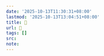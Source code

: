 ```yaml
---
date: '2025-10-13T11:30:31+08:00'
lastmod: '2025-10-13T13:04:51+08:00'
title: 󰦋
url: 󰦋
tags: []
src:
note:
---
```

